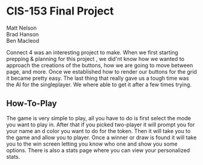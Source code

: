 # CIS-153 Final Project

Matt Nelson
<br/>
Brad Hanson
<br/>
Ben Macleod

Connect 4 was an interesting project to make. When we first starting prepping & planning for this project , we did'nt know how we wanted to approach the creations of the buttons, how we are going to move between page, and more. Once we established how to render our buttons for the grid it became pretty easy. The last thing that really gave us a tough time was the AI for the singleplayer. We where able to get it after a few times trying.

## How-To-Play
The game is very simple to play, all you have to do is first select the mode you want to play in. After that if you picked two-player it will prompt you for your name an d color you want to do for the token. Then it will take you to the game and allow you to player. Once a winner or draw is found it will take you to the win screen letting you know who one and show you some options. There is also a stats page where you can view your personalized stats.
